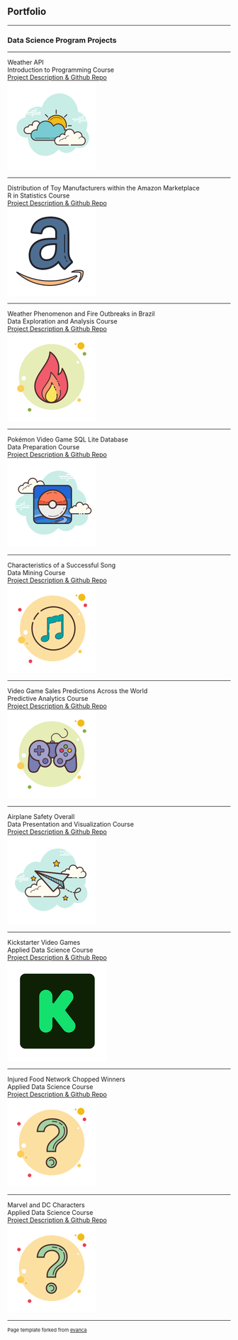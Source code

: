 ## Portfolio

---

### Data Science Program Projects
---

Weather API<br>
Introduction to Programming Course
<br> 
[Project Description & Github Repo](https://github.com/gabriel-valenzuela/Valenzuela_Gabriel_DSC510/blob/master/README.md)
<br> 
<img src="images/WeatherAPI.png?raw=true"/>

---
Distribution of Toy Manufacturers within the Amazon Marketplace<br>
R in Statistics Course
<br>
[Project Description & Github Repo](https://github.com/gabriel-valenzuela/Valenzuela_Gabriel_DSC520/blob/master/README.md)
<br>
<img src="images/AmazonToys.png?raw=true"/>

---
Weather Phenomenon and Fire Outbreaks in Brazil<br>
Data Exploration and Analysis Course
<br>
[Project Description & Github Repo](https://github.com/gabriel-valenzuela/Valenzuela_Gabriel_DSC530/blob/master/README.md)
<br>
<img src="images/FireOutbreaks.png?raw=true"/>

---
Pokémon Video Game SQL Lite Database<br>
Data Preparation Course
<br>
[Project Description & Github Repo](https://github.com/gabriel-valenzuela/Valenzuela_Gabriel_DSC540/blob/master/README.md)
<br>
<img src="images/PokemonIcon.png?raw=true"/>

---
Characteristics of a Successful Song<br>
Data Mining Course
<br>
[Project Description & Github Repo](https://github.com/gabriel-valenzuela/Valenzuela_Gabriel_DSC550/blob/master/README.md)
<br>
<img src="images/PopularSong.png?raw=true"/>

---
Video Game Sales Predictions Across the World<br>
Predictive Analytics Course
<br>
[Project Description & Github Repo](https://github.com/gabriel-valenzuela/Valenzuela_Gabriel_DSC630/blob/master/README.md)
<br>
<img src="images/VideoGameIcon.png?raw=true"/>

---
Airplane Safety Overall<br>
Data Presentation and Visualization Course
<br>
[Project Description & Github Repo](https://github.com/gabriel-valenzuela/Valenzuela_Gabriel_DSC640/blob/master/README.md)
<br>
<img src="images/AirplaneIcon.png?raw=true"/>

---
Kickstarter Video Games<br>
Applied Data Science Course
<br>
[Project Description & Github Repo](https://github.com/gabriel-valenzuela/Valenzuela_Gabriel_DSC680/blob/master/README.md)
<br>
<img src="images/KickstaterIcon.png?raw=true"/>

---
Injured Food Network Chopped Winners<br>
Applied Data Science Course
<br>
[Project Description & Github Repo](https://github.com/gabriel-valenzuela/Valenzuela_Gabriel_DSC680_2/blob/main/README.md)
<br>
<img src="images/QuestionMarkIcon.png?raw=true"/>

---
Marvel and DC Characters<br>
Applied Data Science Course
<br>
[Project Description & Github Repo](https://github.com/gabriel-valenzuela/Valenzuela_Gabriel_DSC680_3/blob/main/README.md)
<br>
<img src="images/QuestionMarkIcon.png?raw=true"/>

---
<p style="font-size:11px">Page template forked from <a href="https://github.com/evanca/quick-portfolio">evanca</a></p>
<!-- Remove above link if you don't want to attibute -->
